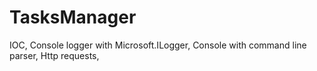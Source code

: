 # TasksManager
IOC,
Console logger with Microsoft.ILogger,
Console with command line parser,
Http requests,
